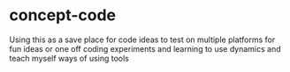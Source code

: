 # concept-code
Using this as a save place for code ideas to test on multiple platforms
for fun ideas or one off coding experiments and learning to use dynamics
and teach myself ways of using tools
